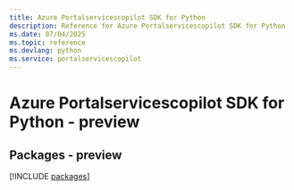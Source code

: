 ```yaml
---
title: Azure Portalservicescopilot SDK for Python
description: Reference for Azure Portalservicescopilot SDK for Python
ms.date: 07/04/2025
ms.topic: reference
ms.devlang: python
ms.service: portalservicescopilot
---
```

# Azure Portalservicescopilot SDK for Python - preview
## Packages - preview
[!INCLUDE [packages](portalservicescopilot-index.md)]